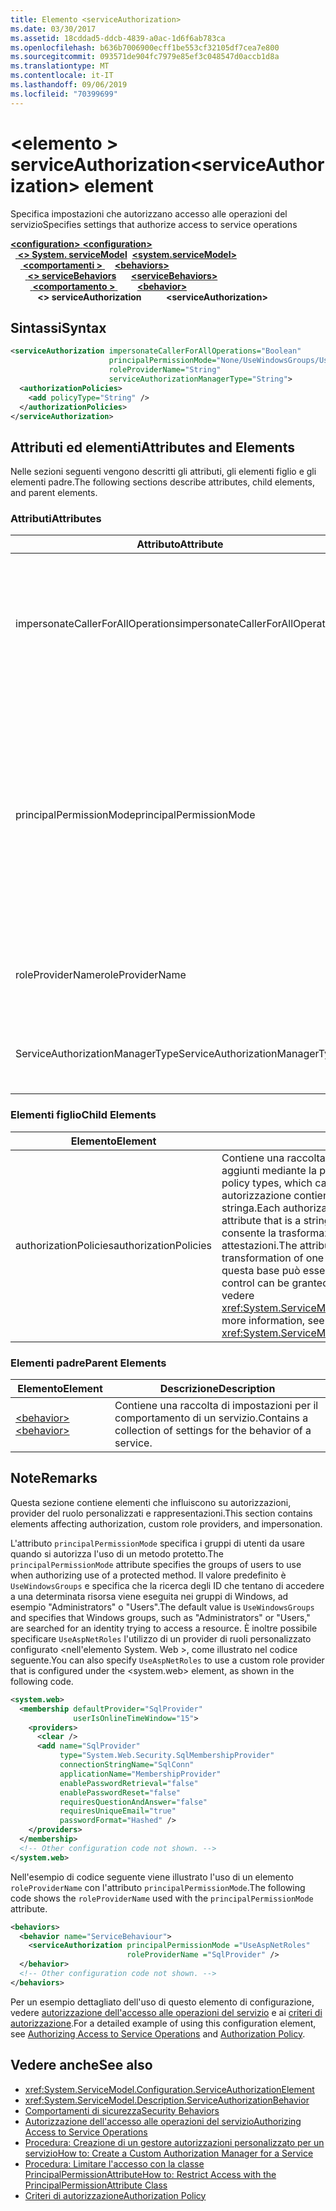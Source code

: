 ```yaml
---
title: Elemento <serviceAuthorization>
ms.date: 03/30/2017
ms.assetid: 18cddad5-ddcb-4839-a0ac-1d6f6ab783ca
ms.openlocfilehash: b636b7006900ecff1be553cf32105df7cea7e800
ms.sourcegitcommit: 093571de904fc7979e85ef3c048547d0accb1d8a
ms.translationtype: MT
ms.contentlocale: it-IT
ms.lasthandoff: 09/06/2019
ms.locfileid: "70399699"
---
```

# <a name="serviceauthorization-element"></a><span data-ttu-id="90866-102">\<elemento > serviceAuthorization</span><span class="sxs-lookup"><span data-stu-id="90866-102">\<serviceAuthorization> element</span></span>
<span data-ttu-id="90866-103">Specifica impostazioni che autorizzano accesso alle operazioni del servizio</span><span class="sxs-lookup"><span data-stu-id="90866-103">Specifies settings that authorize access to service operations</span></span>  
  
<span data-ttu-id="90866-104">[ **\<configuration>** ](../configuration-element.md)</span><span class="sxs-lookup"><span data-stu-id="90866-104">[**\<configuration>**](../configuration-element.md)</span></span>\
<span data-ttu-id="90866-105">&nbsp;&nbsp;[ **\<> System. serviceModel**](system-servicemodel.md)</span><span class="sxs-lookup"><span data-stu-id="90866-105">&nbsp;&nbsp;[**\<system.serviceModel>**](system-servicemodel.md)</span></span>\
<span data-ttu-id="90866-106">&nbsp;&nbsp;&nbsp;&nbsp;[ **\<comportamenti >** ](behaviors.md)</span><span class="sxs-lookup"><span data-stu-id="90866-106">&nbsp;&nbsp;&nbsp;&nbsp;[**\<behaviors>**](behaviors.md)</span></span>\
<span data-ttu-id="90866-107">&nbsp;&nbsp;&nbsp;&nbsp;&nbsp;&nbsp;[ **\<> serviceBehaviors**](servicebehaviors.md)</span><span class="sxs-lookup"><span data-stu-id="90866-107">&nbsp;&nbsp;&nbsp;&nbsp;&nbsp;&nbsp;[**\<serviceBehaviors>**](servicebehaviors.md)</span></span>\
<span data-ttu-id="90866-108">&nbsp;&nbsp;&nbsp;&nbsp;&nbsp;&nbsp;&nbsp;&nbsp;[ **\<comportamento >** ](behavior-of-servicebehaviors.md)</span><span class="sxs-lookup"><span data-stu-id="90866-108">&nbsp;&nbsp;&nbsp;&nbsp;&nbsp;&nbsp;&nbsp;&nbsp;[**\<behavior>**](behavior-of-servicebehaviors.md)</span></span>\
<span data-ttu-id="90866-109">&nbsp;&nbsp;&nbsp;&nbsp;&nbsp;&nbsp;&nbsp;&nbsp;&nbsp;&nbsp; **\<> serviceAuthorization**</span><span class="sxs-lookup"><span data-stu-id="90866-109">&nbsp;&nbsp;&nbsp;&nbsp;&nbsp;&nbsp;&nbsp;&nbsp;&nbsp;&nbsp;**\<serviceAuthorization>**</span></span>  
  
## <a name="syntax"></a><span data-ttu-id="90866-110">Sintassi</span><span class="sxs-lookup"><span data-stu-id="90866-110">Syntax</span></span>  
  
```xml  
<serviceAuthorization impersonateCallerForAllOperations="Boolean"
                      principalPermissionMode="None/UseWindowsGroups/UseAspNetRoles/Custom"
                      roleProviderName="String"
                      serviceAuthorizationManagerType="String">
  <authorizationPolicies>
    <add policyType="String" />
  </authorizationPolicies>
</serviceAuthorization>
```  
  
## <a name="attributes-and-elements"></a><span data-ttu-id="90866-111">Attributi ed elementi</span><span class="sxs-lookup"><span data-stu-id="90866-111">Attributes and Elements</span></span>  
 <span data-ttu-id="90866-112">Nelle sezioni seguenti vengono descritti gli attributi, gli elementi figlio e gli elementi padre.</span><span class="sxs-lookup"><span data-stu-id="90866-112">The following sections describe attributes, child elements, and parent elements.</span></span>  
  
### <a name="attributes"></a><span data-ttu-id="90866-113">Attributi</span><span class="sxs-lookup"><span data-stu-id="90866-113">Attributes</span></span>  
  
|<span data-ttu-id="90866-114">Attributo</span><span class="sxs-lookup"><span data-stu-id="90866-114">Attribute</span></span>|<span data-ttu-id="90866-115">Descrizione</span><span class="sxs-lookup"><span data-stu-id="90866-115">Description</span></span>|  
|---------------|-----------------|  
|<span data-ttu-id="90866-116">impersonateCallerForAllOperations</span><span class="sxs-lookup"><span data-stu-id="90866-116">impersonateCallerForAllOperations</span></span>|<span data-ttu-id="90866-117">Valore booleano che specifica se tutte le operazioni nel servizio rappresentano il chiamante.</span><span class="sxs-lookup"><span data-stu-id="90866-117">A Boolean value that specifies if all the operations in the service impersonate the caller.</span></span> <span data-ttu-id="90866-118">Il valore predefinito è `false`.</span><span class="sxs-lookup"><span data-stu-id="90866-118">The default is `false`.</span></span><br /><br /> <span data-ttu-id="90866-119">Quando un'operazione del servizio specifica rappresenta il chiamante, il contesto del thread viene commutato nel contesto del chiamante prima dell'esecuzione del servizio specificato.</span><span class="sxs-lookup"><span data-stu-id="90866-119">When a specific service operation impersonates the caller, the thread context is switched to the caller context before executing the specified service.</span></span>|  
|<span data-ttu-id="90866-120">principalPermissionMode</span><span class="sxs-lookup"><span data-stu-id="90866-120">principalPermissionMode</span></span>|<span data-ttu-id="90866-121">Imposta l'entità di sicurezza usata per eseguire operazioni nel server.</span><span class="sxs-lookup"><span data-stu-id="90866-121">Sets the principal used to carry out operations on the server.</span></span> <span data-ttu-id="90866-122">Sono inclusi i valori seguenti:</span><span class="sxs-lookup"><span data-stu-id="90866-122">Values include the following:</span></span><br /><br /> <span data-ttu-id="90866-123">-Nessuno</span><span class="sxs-lookup"><span data-stu-id="90866-123">-   None</span></span><br /><span data-ttu-id="90866-124">-UseWindowsGroups</span><span class="sxs-lookup"><span data-stu-id="90866-124">-   UseWindowsGroups</span></span><br /><span data-ttu-id="90866-125">-UseAspNetRoles</span><span class="sxs-lookup"><span data-stu-id="90866-125">-   UseAspNetRoles</span></span><br /><span data-ttu-id="90866-126">-Personalizzato</span><span class="sxs-lookup"><span data-stu-id="90866-126">-   Custom</span></span><br /><br /> <span data-ttu-id="90866-127">Il valore predefinito è UseWindowsGroups.</span><span class="sxs-lookup"><span data-stu-id="90866-127">The default value is UseWindowsGroups.</span></span> <span data-ttu-id="90866-128">Il valore è di tipo <xref:System.ServiceModel.Description.PrincipalPermissionMode>.</span><span class="sxs-lookup"><span data-stu-id="90866-128">The value is of type <xref:System.ServiceModel.Description.PrincipalPermissionMode>.</span></span> <span data-ttu-id="90866-129">Per ulteriori informazioni sull'utilizzo di questo attributo, [vedere Procedura: Limitare l'accesso con la classe](../../../wcf/how-to-restrict-access-with-the-principalpermissionattribute-class.md)PrincipalPermissionAttribute.</span><span class="sxs-lookup"><span data-stu-id="90866-129">For more information on using this attribute, see [How to: Restrict Access with the PrincipalPermissionAttribute Class](../../../wcf/how-to-restrict-access-with-the-principalpermissionattribute-class.md).</span></span>|  
|<span data-ttu-id="90866-130">roleProviderName</span><span class="sxs-lookup"><span data-stu-id="90866-130">roleProviderName</span></span>|<span data-ttu-id="90866-131">Una stringa che specifica il nome del provider di ruoli che fornisce informazioni sui ruoli per un'applicazione di Windows Communication Foundation (WCF).</span><span class="sxs-lookup"><span data-stu-id="90866-131">A string that specifies the name of the role provider, which provides role information for a Windows Communication Foundation (WCF) application.</span></span> <span data-ttu-id="90866-132">Il valore predefinito è una stringa vuota.</span><span class="sxs-lookup"><span data-stu-id="90866-132">The default is an empty string.</span></span>|  
|<span data-ttu-id="90866-133">ServiceAuthorizationManagerType</span><span class="sxs-lookup"><span data-stu-id="90866-133">ServiceAuthorizationManagerType</span></span>|<span data-ttu-id="90866-134">Stringa che contiene il tipo di gestione autorizzazione del servizio.</span><span class="sxs-lookup"><span data-stu-id="90866-134">A string containing the type of the service authorization manager.</span></span> <span data-ttu-id="90866-135">Per altre informazioni, vedere <xref:System.ServiceModel.ServiceAuthorizationManager>.</span><span class="sxs-lookup"><span data-stu-id="90866-135">For more information, see <xref:System.ServiceModel.ServiceAuthorizationManager>.</span></span>|  
  
### <a name="child-elements"></a><span data-ttu-id="90866-136">Elementi figlio</span><span class="sxs-lookup"><span data-stu-id="90866-136">Child Elements</span></span>  
  
|<span data-ttu-id="90866-137">Elemento</span><span class="sxs-lookup"><span data-stu-id="90866-137">Element</span></span>|<span data-ttu-id="90866-138">Descrizione</span><span class="sxs-lookup"><span data-stu-id="90866-138">Description</span></span>|  
|-------------|-----------------|  
|<span data-ttu-id="90866-139">authorizationPolicies</span><span class="sxs-lookup"><span data-stu-id="90866-139">authorizationPolicies</span></span>|<span data-ttu-id="90866-140">Contiene una raccolta di tipi di criteri di autorizzazione che possono essere aggiunti mediante la parola chiave `add`.</span><span class="sxs-lookup"><span data-stu-id="90866-140">Contains a collection of authorization policy types, which can be added using the `add` keyword.</span></span> <span data-ttu-id="90866-141">Ciascun criterio di autorizzazione contiene un solo attributo `policyType` obbligatorio che è una stringa.</span><span class="sxs-lookup"><span data-stu-id="90866-141">Each authorization policy contains a single required `policyType` attribute that is a string.</span></span> <span data-ttu-id="90866-142">L'attributo specifica un criterio di autorizzazione che consente la trasformazione di un set di attestazioni di input in un altro set di attestazioni.</span><span class="sxs-lookup"><span data-stu-id="90866-142">The attribute specifies an authorization policy, which enables transformation of one set of input claims into another set of claims.</span></span> <span data-ttu-id="90866-143">Su questa base può essere concesso o negato il controllo di accesso.</span><span class="sxs-lookup"><span data-stu-id="90866-143">Access control can be granted or denied based on that.</span></span> <span data-ttu-id="90866-144">Per altre informazioni, vedere <xref:System.ServiceModel.Configuration.AuthorizationPolicyTypeElement>.</span><span class="sxs-lookup"><span data-stu-id="90866-144">For more information, see <xref:System.ServiceModel.Configuration.AuthorizationPolicyTypeElement>.</span></span>|  
  
### <a name="parent-elements"></a><span data-ttu-id="90866-145">Elementi padre</span><span class="sxs-lookup"><span data-stu-id="90866-145">Parent Elements</span></span>  
  
|<span data-ttu-id="90866-146">Elemento</span><span class="sxs-lookup"><span data-stu-id="90866-146">Element</span></span>|<span data-ttu-id="90866-147">Descrizione</span><span class="sxs-lookup"><span data-stu-id="90866-147">Description</span></span>|  
|-------------|-----------------|  
|[<span data-ttu-id="90866-148">\<behavior></span><span class="sxs-lookup"><span data-stu-id="90866-148">\<behavior></span></span>](behavior-of-endpointbehaviors.md)|<span data-ttu-id="90866-149">Contiene una raccolta di impostazioni per il comportamento di un servizio.</span><span class="sxs-lookup"><span data-stu-id="90866-149">Contains a collection of settings for the behavior of a service.</span></span>|  
  
## <a name="remarks"></a><span data-ttu-id="90866-150">Note</span><span class="sxs-lookup"><span data-stu-id="90866-150">Remarks</span></span>  
 <span data-ttu-id="90866-151">Questa sezione contiene elementi che influiscono su autorizzazioni, provider del ruolo personalizzati e rappresentazioni.</span><span class="sxs-lookup"><span data-stu-id="90866-151">This section contains elements affecting authorization, custom role providers, and impersonation.</span></span>  
  
 <span data-ttu-id="90866-152">L'attributo `principalPermissionMode` specifica i gruppi di utenti da usare quando si autorizza l'uso di un metodo protetto.</span><span class="sxs-lookup"><span data-stu-id="90866-152">The `principalPermissionMode` attribute specifies the groups of users to use when authorizing use of a protected method.</span></span> <span data-ttu-id="90866-153">Il valore predefinito è `UseWindowsGroups` e specifica che la ricerca degli ID che tentano di accedere a una determinata risorsa viene eseguita nei gruppi di Windows, ad esempio "Administrators" o "Users".</span><span class="sxs-lookup"><span data-stu-id="90866-153">The default value is `UseWindowsGroups` and specifies that Windows groups, such as "Administrators" or "Users," are searched for an identity trying to access a resource.</span></span> <span data-ttu-id="90866-154">È inoltre possibile specificare `UseAspNetRoles` l'utilizzo di un provider di ruoli personalizzato configurato \<nell'elemento System. Web >, come illustrato nel codice seguente.</span><span class="sxs-lookup"><span data-stu-id="90866-154">You can also specify `UseAspNetRoles` to use a custom role provider that is configured under the \<system.web> element, as shown in the following code.</span></span>  
  
```xml  
<system.web>
  <membership defaultProvider="SqlProvider"
              userIsOnlineTimeWindow="15">
    <providers>
      <clear />
      <add name="SqlProvider"
           type="System.Web.Security.SqlMembershipProvider"
           connectionStringName="SqlConn"
           applicationName="MembershipProvider"
           enablePasswordRetrieval="false"
           enablePasswordReset="false"
           requiresQuestionAndAnswer="false"
           requiresUniqueEmail="true"
           passwordFormat="Hashed" />
    </providers>
  </membership>
  <!-- Other configuration code not shown. -->
</system.web>
```  
  
 <span data-ttu-id="90866-155">Nell'esempio di codice seguente viene illustrato l'uso di un elemento `roleProviderName` con l'attributo `principalPermissionMode`.</span><span class="sxs-lookup"><span data-stu-id="90866-155">The following code shows the `roleProviderName` used with the `principalPermissionMode` attribute.</span></span>  
  
```xml  
<behaviors>
  <behavior name="ServiceBehaviour">
    <serviceAuthorization principalPermissionMode ="UseAspNetRoles"
                          roleProviderName ="SqlProvider" />
  </behavior>
  <!-- Other configuration code not shown. -->
</behaviors>
```  
  
 <span data-ttu-id="90866-156">Per un esempio dettagliato dell'uso di questo elemento di configurazione, vedere [autorizzazione dell'accesso alle operazioni del servizio](../../../wcf/samples/authorizing-access-to-service-operations.md) e ai [criteri di autorizzazione](../../../wcf/samples/authorization-policy.md).</span><span class="sxs-lookup"><span data-stu-id="90866-156">For a detailed example of using this configuration element, see [Authorizing Access to Service Operations](../../../wcf/samples/authorizing-access-to-service-operations.md) and [Authorization Policy](../../../wcf/samples/authorization-policy.md).</span></span>  
  
## <a name="see-also"></a><span data-ttu-id="90866-157">Vedere anche</span><span class="sxs-lookup"><span data-stu-id="90866-157">See also</span></span>

- <xref:System.ServiceModel.Configuration.ServiceAuthorizationElement>
- <xref:System.ServiceModel.Description.ServiceAuthorizationBehavior>
- [<span data-ttu-id="90866-158">Comportamenti di sicurezza</span><span class="sxs-lookup"><span data-stu-id="90866-158">Security Behaviors</span></span>](../../../wcf/feature-details/security-behaviors-in-wcf.md)
- [<span data-ttu-id="90866-159">Autorizzazione dell'accesso alle operazioni del servizio</span><span class="sxs-lookup"><span data-stu-id="90866-159">Authorizing Access to Service Operations</span></span>](../../../wcf/samples/authorizing-access-to-service-operations.md)
- [<span data-ttu-id="90866-160">Procedura: Creazione di un gestore autorizzazioni personalizzato per un servizio</span><span class="sxs-lookup"><span data-stu-id="90866-160">How to: Create a Custom Authorization Manager for a Service</span></span>](../../../wcf/extending/how-to-create-a-custom-authorization-manager-for-a-service.md)
- [<span data-ttu-id="90866-161">Procedura: Limitare l'accesso con la classe PrincipalPermissionAttribute</span><span class="sxs-lookup"><span data-stu-id="90866-161">How to: Restrict Access with the PrincipalPermissionAttribute Class</span></span>](../../../wcf/how-to-restrict-access-with-the-principalpermissionattribute-class.md)
- [<span data-ttu-id="90866-162">Criteri di autorizzazione</span><span class="sxs-lookup"><span data-stu-id="90866-162">Authorization Policy</span></span>](../../../wcf/samples/authorization-policy.md)
